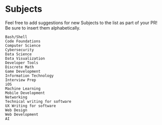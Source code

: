 # Subjects

Feel free to add suggestions for new Subjects to the list as part of your PR! Be sure to insert them alphabetically.

```
Bash/Shell
Code Foundations
Computer Science
Cybersecurity
Data Science
Data Visualization
Developer Tools
Discrete Math
Game Development
Information Technology
Interview Prep
iOS
Machine Learning
Mobile Development
Networking
Technical writing for software
UX Writing for software
Web Design
Web Development
AI
```
